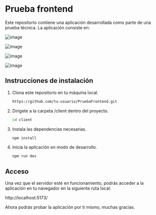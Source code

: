 # Prueba frontend

Este repositorio contiene una aplicación desarrollada como parte de una prueba técnica. La aplicación consiste en:

![image](https://github.com/user-attachments/assets/02eeaa1e-40ad-4f88-9679-f642c339ae8c)

![image](https://github.com/user-attachments/assets/51d6cac2-e682-487e-aabb-127db36d5eb6)

![image](https://github.com/user-attachments/assets/d548ba7a-662c-408d-b58e-c67363cd20c7)

![image](https://github.com/user-attachments/assets/0c4521d8-4e21-4a64-bbef-789ed62ec011)

## Instrucciones de instalación

1. Clona este repositorio en tu máquina local.
   
   ```bash
   https://github.com/tu-usuario/PruebaFrontend.git

2. Dirígete a la carpeta /client dentro del proyecto.
   ```bash
   cd client
   
3. Instala las dependencias necesarias.
   ```bash
   npm install

4. Inicia la aplicación en modo de desarrollo.
   ```bash
   npm run dev

## Acceso

Una vez que el servidor esté en funcionamiento, podrás acceder a la aplicación en tu navegador en la siguiente ruta local:

http://localhost:5173/

Ahora podrás probar la aplicación por ti mismo, muchas gracias.
